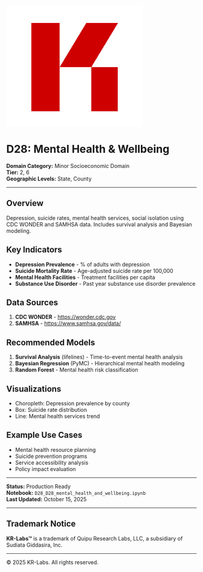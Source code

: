 ![KR-Labs](../../../assets/images/KRLabs_WebLogo.png)

# D28: Mental Health & Wellbeing

**Domain Category:** Minor Socioeconomic Domain  
**Tier:** 2, 6  
**Geographic Levels:** State, County

---

## Overview

Depression, suicide rates, mental health services, social isolation using CDC WONDER and SAMHSA data. Includes survival analysis and Bayesian modeling.

## Key Indicators

- **Depression Prevalence** - % of adults with depression
- **Suicide Mortality Rate** - Age-adjusted suicide rate per 100,000
- **Mental Health Facilities** - Treatment facilities per capita
- **Substance Use Disorder** - Past year substance use disorder prevalence

## Data Sources

1. **CDC WONDER** - https://wonder.cdc.gov
2. **SAMHSA** - https://www.samhsa.gov/data/

## Recommended Models

1. **Survival Analysis** (lifelines) - Time-to-event mental health analysis
2. **Bayesian Regression** (PyMC) - Hierarchical mental health modeling
3. **Random Forest** - Mental health risk classification

## Visualizations

- Choropleth: Depression prevalence by county
- Box: Suicide rate distribution
- Line: Mental health services trend

## Example Use Cases

- Mental health resource planning
- Suicide prevention programs
- Service accessibility analysis
- Policy impact evaluation

---

**Status:** Production Ready  
**Notebook:** `D28_D28_mental_health_and_wellbeing.ipynb`  
**Last Updated:** October 15, 2025

---

## Trademark Notice

**KR-Labs™** is a trademark of Quipu Research Labs, LLC, a subsidiary of Sudiata Giddasira, Inc.

---

© 2025 KR-Labs. All rights reserved.
